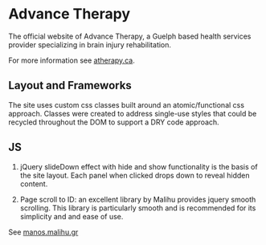 # **Advance Therapy**

The official website of Advance Therapy, a Guelph based health services provider specializing in brain injury rehabilitation.

For more information see [atherapy.ca](http://atherapy.ca/).

## **Layout and Frameworks**

The site uses custom css classes built around an atomic/functional css approach. Classes were created to address single-use styles that could be recycled throughout the DOM to support a DRY code approach.

## **JS**

1. jQuery slideDown effect with hide and show functionality is the basis of the site layout. Each panel when clicked drops down to reveal hidden content.

2. Page scroll to ID: an excellent library by Malihu provides jquery smooth scrolling. This library is particularly smooth and is recommended for its simplicity and and ease of use.

See [manos.malihu.gr](http://manos.malihu.gr)

